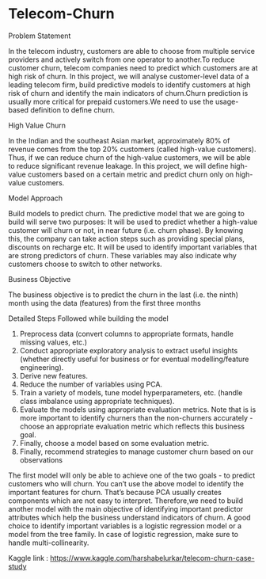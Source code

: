 # Telecom-Churn

Problem Statement

In the telecom industry, customers are able to choose from multiple service providers and actively switch from one operator to another.To reduce customer churn, telecom companies need to predict which customers are at high risk of churn. In this project, we will analyse customer-level data of a leading telecom firm, build predictive models to identify customers at high risk of churn and identify the main indicators of churn.Churn prediction is usually more critical for prepaid customers.We need to use the usage-based definition to define churn.

High Value Churn

In the Indian and the southeast Asian market, approximately 80% of revenue comes from the top 20% customers (called high-value customers). Thus, if we can reduce churn of the high-value customers, we will be able to reduce significant revenue leakage.
In this project, we will define high-value customers based on a certain metric and predict churn only on high-value customers.

Model Approach

Build models to predict churn. The predictive model that we are going to build will serve two purposes:
It will be used to predict whether a high-value customer will churn or not, in near future (i.e. churn phase). By knowing this, the company can take action steps such as providing special plans, discounts on recharge etc.
It will be used to identify important variables that are strong predictors of churn. These variables may also indicate why customers choose to switch to other networks.

Business Objective

The business objective is to predict the churn in the last (i.e. the ninth) month using the data (features) from the first three months

Detailed Steps Followed while building the model

1. Preprocess data (convert columns to appropriate formats, handle missing values, etc.)
2. Conduct appropriate exploratory analysis to extract useful insights (whether directly useful for business or for eventual modelling/feature engineering).
3. Derive new features.
4. Reduce the number of variables using PCA.
5. Train a variety of models, tune model hyperparameters, etc. (handle class imbalance using appropriate techniques).
6. Evaluate the models using appropriate evaluation metrics. Note that is is more important to identify churners than the non-churners accurately - choose an appropriate evaluation metric which reflects this business goal.
7. Finally, choose a model based on some evaluation metric.
8. Finally, recommend strategies to manage customer churn based on our observations

The first model will only be able to achieve one of the two goals - to predict customers who will churn. You can’t use the above model to identify the important features for churn. That’s because PCA usually creates components which are not easy to interpret.
Therefore,we need to build another model with the main objective of identifying important predictor attributes which help the business understand indicators of churn. A good choice to identify important variables is a logistic regression model or a model from the tree family. In case of logistic regression, make sure to handle multi-collinearity.

Kaggle link : https://www.kaggle.com/harshabelurkar/telecom-churn-case-study

